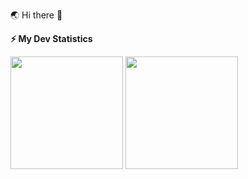 :earth_asia: Hi there  :clap:
<!-- GitHub stats -->
<b>⚡ My Dev Statistics</b>

<p>
<!-- GitHub Stats -->
<img height="180em" src="https://github-readme-stats.vercel.app/api?username=ukiaula&show_icons=true&hide_border=true" />

<!-- Most Used Languages -->
<img height="180em" src="https://github-readme-stats.vercel.app/api/top-langs/?username=ukiaula&exclude_repo=KNN-Image-Classification&show_icons=true&hide_border=true&layout=compact&langs_count=8"/>
</p>
